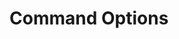 <!-- Autor: Daniel Benjamin Perez Morales -->
<!-- GitHub: https://github.com/DanielPerezMoralesDev13 -->
<!-- Correo electrónico: danielperezdev@proton.me -->

<!-- https://youtu.be/yOUPzV1zT6M?list=PL4cUxeGkcC9h3V2eqhi8rRdIDJshP-b4P&t=1 -->

# Command Options
